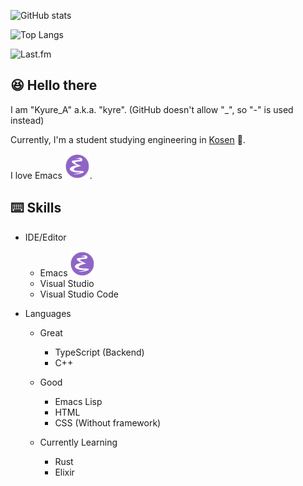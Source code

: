 ![GitHub stats](https://github-readme-stats.vercel.app/api?username=Kyure-A&theme=monokai) 

![Top Langs](https://github-readme-stats.vercel.app/api/top-langs/?username=Kyure-A&layout=compact&theme=monokai&exclude_repo=nand2tetris,dotfiles,AtCoder,competitive-snippets)

![Last.fm](https://toru.kio.dev/api/v1/kyure_a?theme=dark&border_radius=5)

## 😆 Hello there

I am "Kyure_A" a.k.a. "kyre". (GitHub doesn't allow "_", so "-" is used instead)

Currently, I'm a student studying engineering in [Kosen](https://www.kosen-k.go.jp/english/what/features/features.html) 🏫. 

I love Emacs ![EmacsIcon](./EmacsIcon.svg).

## ⌨️ Skills
- IDE/Editor
  - Emacs ![EmacsIcon](./EmacsIcon.svg)
  - Visual Studio
  - Visual Studio Code

- Languages
  - Great
    - TypeScript (Backend)
    - C++
      
  - Good
    - Emacs Lisp
    - HTML 
    - CSS (Without framework)

  - Currently Learning
    - Rust
    - Elixir
